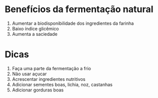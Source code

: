 # Benefícios da fermentação natural

1. Aumentar a biodisponibilidade dos ingredientes da farinha
2. Baixo índice glicêmico
3. Aumenta a saciedade
   

# Dicas
1. Faça uma parte da fermentação a frio
2. Não usar açucar
3. Acrescentar ingredientes nutritivos
4. Adicionar sementes boas, lichia, noz, castanhas
5. Adicionar gorduras boas